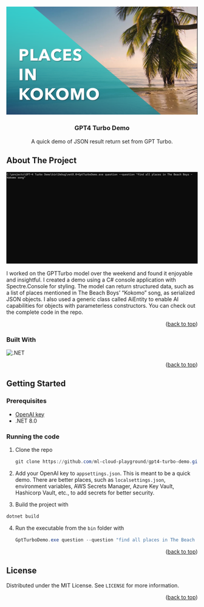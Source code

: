 
<!-- PROJECT LOGO -->
<br />
<div align="center">
  <a href="https://github.com/ml-cloud-playground/ml-cloud-playground">
    <img src="cover.png" alt="">
  </a>

  <h3 align="center">GPT4 Turbo Demo</h3>

  <p align="center">
    A quick demo of JSON result return set from GPT Turbo.
  </p>
</div>



<!-- ABOUT THE PROJECT -->
## About The Project

<a href="https://github.com/ml-cloud-playground/ml-cloud-playground">
    <img src="kokomo.gif" alt="Front-end screenshot">
  </a>

I worked on the GPTTurbo model over the weekend and found it enjoyable and insightful. I created a demo using a C# console application with Spectre.Console for styling. The model can return structured data, such as a list of places mentioned in The Beach Boys’ “Kokomo” song, as serialized JSON objects. I also used a generic class called AiEntity to enable AI capabilities for objects with parameterless constructors. You can check out the complete code in the repo.



<p align="right">(<a href="#readme-top">back to top</a>)</p>


### Built With

![.NET](https://img.shields.io/badge/.NET-5C2D91?style=for-the-badge&logo=.net&logoColor=white)

<p align="right">(<a href="#readme-top">back to top</a>)</p>



<!-- GETTING STARTED -->
## Getting Started

### Prerequisites

- [OpenAI key](https://openai.com/)
- .NET 8.0

### Running the code

1. Clone the repo
   ```powershell
   git clone https://github.com/ml-cloud-playground/gpt4-turbo-demo.git
   ```

2. Add your OpenAI key to `appsettings.json`. This is meant to be a quick demo. There are better places, such as `localsettings.json`, environment variables, AWS Secrets Manager, Azure Key Vault, Hashicorp Vault, etc., to add secrets for better security.



3. Build the project with

  ```powershell
 dotnet build
  ```
4. Run the executable from the `bin` folder with
   
   ```powershell
   GptTurboDemo.exe question --question "find all places in The Beach Boys - Kokomo song"
   ```


<p align="right">(<a href="#readme-top">back to top</a>)</p>



<!-- LICENSE -->
## License

Distributed under the MIT License. See `LICENSE` for more information.

<p align="right">(<a href="#readme-top">back to top</a>)</p>